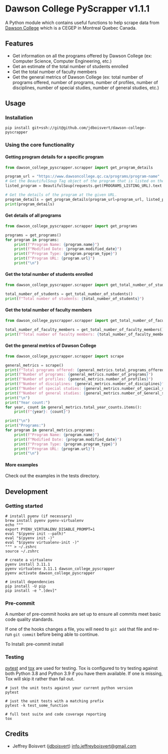 # Dawson College PyScrapper v1.1.1

A Python module which contains useful functions to help scrape data from [Dawson College](https://www.dawsoncollege.qc.ca/) which is a CEGEP in Montreal Quebec Canada.

## Features

- Get information on all the programs offered by Dawson College (ex: Computer Science, Computer Engineering, etc.)
- Get an estimate of the total number of students enrolled
- Get the total number of faculty members
- Get the general metrics of Dawson College (ex: total number of programs offered, number of programs, number of profiles, number of disciplines, number of special studies, number of general studies, etc.)

## Usage

### Installation

    pip install git+ssh://git@github.com/jdboisvert/dawson-college-pyscrapper


### Using the core functionality

#### Getting program details for a specific program

```python
from dawson_college_pyscrapper.scrapper import get_program_details

program_url = "https://www.dawsoncollege.qc.ca/programs/program-name"
# Get the BeautifulSoup Tag object of the program that is listed on the programs page.
listed_program = BeautifulSoup(requests.get(PROGRAMS_LISTING_URL).text.strip(), "html.parser").find("tr")

# Get the details of the program at the given URL.
program_details = get_program_details(program_url=program_url, listed_program=listed_program)
print(program_details)
```

#### Get details of all programs
```python
from dawson_college_pyscrapper.scrapper import get_programs

programs = get_programs()
for program in programs:
    print(f"Program Name: {program.name}")
    print(f"Modified Date: {program.modified_date}")
    print(f"Program Type: {program.program_type}")
    print(f"Program URL: {program.url}")
    print("\n")
```

#### Get the total number of students enrolled
```python
from dawson_college_pyscrapper.scrapper import get_total_number_of_students

total_number_of_students = get_total_number_of_students()
print(f"Total number of students: {total_number_of_students}")
```

#### Get the total number of faculty members
```python
from dawson_college_pyscrapper.scrapper import get_total_number_of_faculty_members

total_number_of_faculty_members = get_total_number_of_faculty_members()
print(f"Total number of faculty members: {total_number_of_faculty_members}")
```

#### Get the general metrics of Dawson College
```python
from dawson_college_pyscrapper.scrapper import scrape

general_metrics = scrape()
print(f"Total programs offered: {general_metrics.total_programs_offered}")
print(f"Number of programs: {general_metrics.number_of_programs}")
print(f"Number of profiles: {general_metrics.number_of_profiles}")
print(f"Number of disciplines: {general_metrics.number_of_disciplines}")
print(f"Number of special studies: {general_metrics.number_of_special_studies}")
print(f"Number of general studies: {general_metrics.number_of_General_studies}")
print("\n")
print("Year count:")
for year, count in general_metrics.total_year_counts.items():
    print(f"{year}: {count}")

print("\n")
print("Programs:")
for program in general_metrics.programs:
    print(f"Program Name: {program.name}")
    print(f"Modified Date: {program.modified_date}")
    print(f"Program Type: {program.program_type}")
    print(f"Program URL: {program.url}")
    print("\n")
```

#### More examples
Check out the examples in the tests directory.

## Development

### Getting started

```shell
# install pyenv (if necessary)
brew install pyenv pyenv-virtualenv
echo """
export PYENV_VIRTUALENV_DISABLE_PROMPT=1
eval "$(pyenv init --path)"
eval "$(pyenv init -)"
eval "$(pyenv virtualenv-init -)"
""" > ~/.zshrc
source ~/.zshrc

# create a virtualenv
pyenv install 3.11.1
pyenv virtualenv 3.11.1 dawson_college_pyscrapper
pyenv activate dawson_college_pyscrapper

# install dependencies
pip install -U pip
pip install -e ".[dev]"
```

### Pre-commit

A number of pre-commit hooks are set up to ensure all commits meet basic code quality standards.

If one of the hooks changes a file, you will need to `git add` that file and re-run `git commit` before being able to continue.

To Install:
    pre-commit install


### Testing

[pytest](https://docs.pytest.org/en/6.2.x/) and [tox](https://tox.wiki/) are used for testing. Tox is configured to try testing against both Python 3.8 and Python 3.9 if you have them available. If one is missing, Tox will skip it rather than fail out.

    # just the unit tests against your current python version
    pytest

    # just the unit tests with a matching prefix
    pytest -k test_some_function

    # full test suite and code coverage reporting
    tox

## Credits

- Jeffrey Boisvert ([jdboisvert](https://github.com/jdboisvert)) [info.jeffreyboisvert@gmail.com](mailto:info.jeffreyboisvert@gmail.com)
